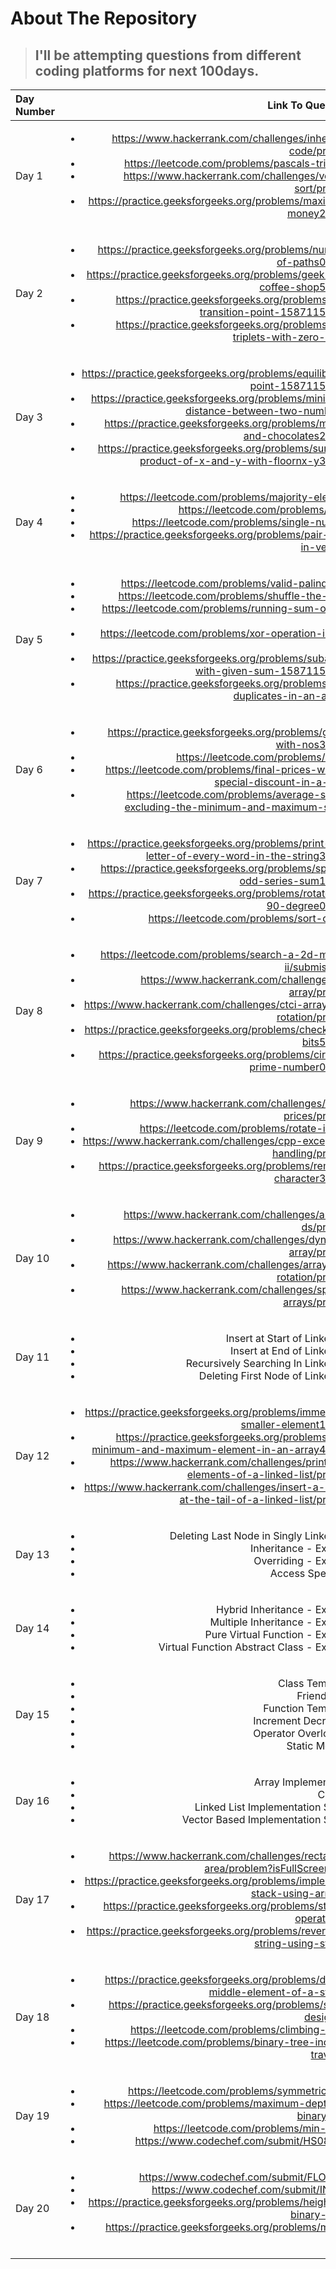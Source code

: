 <!-- ABOUT THE REPOSITORY -->
# About The Repository
> ## I'll be attempting questions from different coding platforms for next 100days.

  
  
| Day Number  |Link To Questions     |
| :---        | ---: |
|   Day 1   |  <ul><li>https://www.hackerrank.com/challenges/inherited-code/problem</li><li>https://leetcode.com/problems/pascals-triangle/ </li><li>https://www.hackerrank.com/challenges/vector-sort/problem</li><li>https://practice.geeksforgeeks.org/problems/maximum-money2855/1</li></ul> |  
|   Day 2   | <ul><li>https://practice.geeksforgeeks.org/problems/number-of-paths0926/1</li><li> https://practice.geeksforgeeks.org/problems/geek-and-coffee-shop5721/1</li><li>https://practice.geeksforgeeks.org/problems/find-transition-point-1587115620/1 </li> <li> https://practice.geeksforgeeks.org/problems/find-triplets-with-zero-sum/1</li></ul> |  
|   Day 3   | <ul><li>https://practice.geeksforgeeks.org/problems/equilibrium-point-1587115620/1</li><li> https://practice.geeksforgeeks.org/problems/minimum-distance-between-two-numbers/1</li><li> https://practice.geeksforgeeks.org/problems/midori-and-chocolates2438/1</li> <li> https://practice.geeksforgeeks.org/problems/sum-of-product-of-x-and-y-with-floornx-y3711/1</li></ul> |  
|   Day 4   | <ul><li>https://leetcode.com/problems/majority-element/</li><li>https://leetcode.com/problems/sqrtx/</li><li> https://leetcode.com/problems/single-number/</li> <li> https://practice.geeksforgeeks.org/problems/pair-sum-in-vector/1</li></ul> |  
|   Day 5   | <ul><li>https://leetcode.com/problems/valid-palindrome/</li><li>https://leetcode.com/problems/shuffle-the-array/</li><li> https://leetcode.com/problems/running-sum-of-1d-array/</li> <li> https://leetcode.com/problems/xor-operation-in-an-array/</li> <li> https://practice.geeksforgeeks.org/problems/subarray-with-given-sum-1587115621/1</li> <li> https://practice.geeksforgeeks.org/problems/find-duplicates-in-an-array/1</li></ul> |  
|   Day 6   | <ul><li>https://practice.geeksforgeeks.org/problems/game-with-nos3123/1</li><li>https://leetcode.com/problems/3sum/</li> <li>https://leetcode.com/problems/final-prices-with-a-special-discount-in-a-shop/</li> <li> https://leetcode.com/problems/average-salary-excluding-the-minimum-and-maximum-salary/</li></ul> |  
|   Day 7   | <ul><li>https://practice.geeksforgeeks.org/problems/print-first-letter-of-every-word-in-the-string3632/1</li> <li> https://practice.geeksforgeeks.org/problems/special-odd-series-sum1235/1</li> <li> https://practice.geeksforgeeks.org/problems/rotate-by-90-degree0356/1</li> <li> https://leetcode.com/problems/sort-colors/</li></ul> |  
|   Day 8   | <ul><li>https://leetcode.com/problems/search-a-2d-matrix-ii/submissions/</li> <li> https://www.hackerrank.com/challenges/2d-array/problem</li> <li> https://www.hackerrank.com/challenges/ctci-array-left-rotation/problem</li> <li> https://practice.geeksforgeeks.org/problems/check-set-bits5408/1</li> <li> https://practice.geeksforgeeks.org/problems/circular-prime-number0230/1</li></ul> |  
|   Day 9   | <ul><li>https://www.hackerrank.com/challenges/hotel-prices/problem</li> <li> https://leetcode.com/problems/rotate-image/</li> <li> https://www.hackerrank.com/challenges/cpp-exception-handling/problem</li> <li> https://practice.geeksforgeeks.org/problems/remove-character3815/1</li></ul> |  
|   Day 10   | <ul><li>https://www.hackerrank.com/challenges/arrays-ds/problem</li> <li>https://www.hackerrank.com/challenges/dynamic-array/problem</li> <li>https://www.hackerrank.com/challenges/array-left-rotation/problem</li> <li>https://www.hackerrank.com/challenges/sparse-arrays/problem</li></ul> |
|   Day 11   | <ul><li>Insert at Start of Linked List</li> <li>Insert at End of Linked List</li> <li>Recursively Searching In Linked List</li> <li>Deleting First Node of Linked List</li></ul> |
|   Day 12   | <ul><li>https://practice.geeksforgeeks.org/problems/immediate-smaller-element1142/1</li> <li>https://practice.geeksforgeeks.org/problems/find-minimum-and-maximum-element-in-an-array4428/1</li> <li>https://www.hackerrank.com/challenges/print-the-elements-of-a-linked-list/problem</li> <li>https://www.hackerrank.com/challenges/insert-a-node-at-the-tail-of-a-linked-list/problem </li> </ul> |
|   Day 13   | <ul><li>Deleting Last Node in Singly Linked List</li> <li>Inheritance - Exercise</li> <li>Overriding - Exercise</li> <li>Access Specifiers</li> </ul> |
|   Day 14   | <ul><li>Hybrid Inheritance - Exercise</li> <li>Multiple Inheritance - Exercise</li> <li>Pure Virtual Function - Exercise</li> <li>Virtual Function Abstract Class - Exercise</li> </ul> |
|   Day 15   | <ul><li>Class Templates</li> <li>Friend Class</li> <li>Function Templates</li> <li>Increment Decrement</li> <li>Operator Overloading</li> <li>Static Member</li></ul> |
|   Day 16   | <ul><li>Array Implementation</li> <li>C-Style</li> <li>Linked List Implementation Stacks</li> <li>Vector Based Implementation Stacks</li> </ul> |
|   Day 17   | <ul><li>https://www.hackerrank.com/challenges/rectangle-area/problem?isFullScreen=true</li> <li>https://practice.geeksforgeeks.org/problems/implement-stack-using-array/1#</li> <li>https://practice.geeksforgeeks.org/problems/stacks-operations/1</li> <li>https://practice.geeksforgeeks.org/problems/reverse-a-string-using-stack/1</li> </ul> |
|   Day 18   | <ul><li>https://practice.geeksforgeeks.org/problems/delete-middle-element-of-a-stack/1</li> <li>https://practice.geeksforgeeks.org/problems/stack-designer/1</li> <li>https://leetcode.com/problems/climbing-stairs/</li> <li>https://leetcode.com/problems/binary-tree-inorder-traversal/</li> </ul> |
|   Day 19   | <ul><li>https://leetcode.com/problems/symmetric-tree/</li> <li>https://leetcode.com/problems/maximum-depth-of-binary-tree/</li> <li>https://leetcode.com/problems/min-stack/</li> <li>https://www.codechef.com/submit/HS08TEST</li></ul> |
|   Day 20   | <ul><li>https://www.codechef.com/submit/FLOW001</li> <li>https://www.codechef.com/submit/INTEST</li> <li>https://practice.geeksforgeeks.org/problems/height-of-binary-tree/1</li> <li>https://practice.geeksforgeeks.org/problems/mirror-tree/1</li></ul> |


